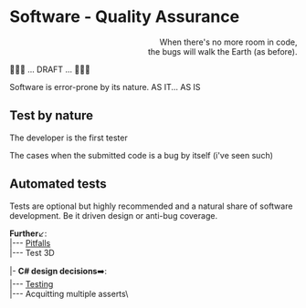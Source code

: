 # Software - Quality Assurance

<p dir="rtl">,When there's no more room in code</br>
.the bugs will walk the Earth (as before)</p>

🚧🚧🚧 ... DRAFT ... 🚧🚧🚧

Software is error-prone by its nature.
AS IT... AS IS

## Test by nature

The developer is the first tester

The cases when the submitted code is a bug by itself (i've seen such)

## Automated tests

Tests are optional but highly recommended and a natural share of software development. Be it driven design or anti-bug coverage.


**Further**↙️:\
|--- [Pitfalls](README+/tests-pitfalls.md)\
|--- Test 3D

|- **C# design decisions**➡️:\
|--- [Testing](https://github.com/Kyriosity/use-dev/blob/main/README+/decisions/README+/testing)\
|--- Acquitting multiple asserts\




